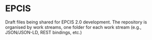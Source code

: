 # EPCIS
Draft files being shared for EPCIS 2.0 development. The repository is organised by work streams, one folder for each work stream (e.g., JSON/JSON-LD, REST bindings, etc.)
